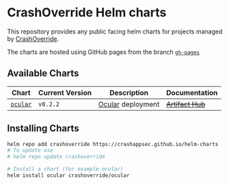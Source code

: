 # CrashOverride Helm charts

This repository provides any public facing helm charts for projects managed by [CrashOverride](https://crashoverride.com/).

The charts are hosted using GitHub pages from the branch [`gh-pages`](../../tree/gh-pages)

## Available Charts

| Chart                      | Current Version | Description                             | Documentation      |
|----------------------------|-----------------|-----------------------------------------|--------------------|
| [`ocular`](/charts/ocular) | `v0.2.2`        | [Ocular](crashappsec/ocular) deployment | ~~[Artifact Hub]()~~ |

## Installing Charts

```bash
helm repo add crashoverride https://crashappsec.github.io/helm-charts
# To update use
# helm repo update crashoverride

# Install a chart (for example ocular)
helm install ocular crashoverride/ocular
```

